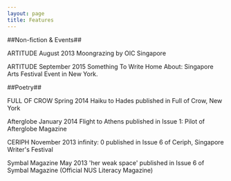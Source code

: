 ```yaml
---
layout: page
title: Features
---
```

##Non-fiction & Events##

ARTITUDE
August 2013
Moongrazing by OIC Singapore

ARTITUDE
September 2015
Something To Write Home About: Singapore Arts Festival Event in New York.


##Poetry##

FULL OF CROW
Spring 2014
Haiku to Hades published in Full of Crow, New York

Afterglobe
January 2014
Flight to Athens published in Issue 1: Pilot of Afterglobe Magazine

CERIPH
November 2013
infinity: 0 published in Issue 6 of Ceriph, Singapore Writer's Festival

Symbal Magazine
May 2013
'her weak space' published in Issue 6 of Symbal Magazine (Official NUS Literacy Magazine)
